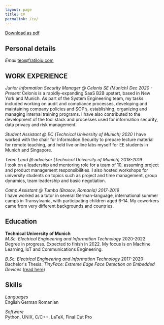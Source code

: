 ```yaml
---
layout: page
title: CV
permalink: /cv/
---
```


[Download as pdf](/resume/resume.pdf)

## Personal details

*Email* [teo@fratiloiu.com](mailto:teo@fratiloiu.com)

## WORK EXPERIENCE

*Junior Information Security Manager @ Celonis SE (Munich) Dec 2020 - Present*
Celonis is a rapidly-expanding SaaS B2B upstart, based in New York and Munich. As part of the System Engineering team, my tasks included working on audit and compliance processes, developing and maintaining company policies and SOP’s, establishing, organizing and managing internal training programs. I have also contributed to the development of the tool stack and processes used for information security, data privacy and risk management.

*Student Assistant @ EC (Technical University of Munich) 2020*
I have worked with the chair for Information Security to prepare lecture material for remote teaching, and held live online labs myself for EE students in Munich and Singapore.

*Team Lead @ adveisor (Technical University of Munich) 2018-2019*  
I took on a leadership and mentoring role for a team of 10, assuming project and product management responsibilities. I also hosted workshops for university students on topics such as project and time management, group dynamics, team leadership and basic negotiation.

*Camp Assistant @ Tumba (Brasov, Romania) 2017-2019*  
I have worked as a tutor in several German-language, international summer camps in Transylvania, with participating children aged 6-14. My coworkers came from very different backgrounds and countries.

<!-- *Secretary-General @ Model United Nations of Bucharest 2015-2016*  
I was the leader of the organizing team of the 2016 edition of my high school’s international MUN conference, with over 350 participants, 200 of which came from abroad. -->

## Education

**Technical University of Munich**  
*M.Sc. Electrical Engineering and Information Technology* 2020-2022
Degree in progress. Expected to finish in 2022. My focus is on Machine Learning, IoT and Communications Engineering.

*B.Sc. Electrical Engineering and Information Technology*  2017-2020  
Bachelor's Thesis: *TinyFace: Extreme Edge Face Detection on Embedded Devices* ([read here](https://github.com/munober/thesis/blob/master/digital_edition.pdf))

## Skills
*Languages*  
English
German
Romanian

*Software*  
Python, UNIX, C/C++, LaTeX, Final Cut Pro
